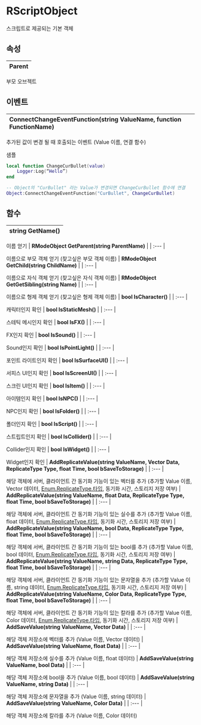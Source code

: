 # **RScriptObject**


스크립트로 제공되는 기본 객체 
## **속성**

| **Parent** |
| :--- |

부모 오브젝트 
## **이벤트**

| **ConnectChangeEventFunction(string ValueName, function FunctionName)** |
| :--- |

추가된 값이 변경 될 때 호출되는 이벤트 (Value 이름, 연결 함수) 

샘플 

```lua
local function ChangeCurBullet(value)
	Logger:Log(“Hello”)
end

-- Object의 "CurBullet" 라는 Value가 변경되면 ChangeCurBullet 함수에 연결
Object:ConnectChangeEventFunction("CurBullet", ChangeCurBullet)	 
```
## **함수**

| **string GetName()** |
| :--- |

이름 얻기 
| **RModeObject GetParent(string ParentName)** |
| :--- |

이름으로 부모 객체 얻기 (찾고싶은 부모 객체 이름) 
| **RModeObject GetChild(string ChildName)** |
| :--- |

이름으로 자식 객체 얻기 (찾고싶은 자식 객체 이름) 
| **RModeObject GetGetSibling(string Name)** |
| :--- |

이름으로 형제 객체 얻기 (찾고싶은 형제 객체 이름) 
| **bool IsCharacter()** |
| :--- |

캐릭터인지 확인 
| **bool IsStaticMesh()** |
| :--- |

스테틱 메시인지 확인 
| **bool IsFX()** |
| :--- |

FX인지 확인 
| **bool IsSound()** |
| :--- |

Sound인지 확인 
| **bool IsPointLight()** |
| :--- |

포인트 라이트인지 확인 
| **bool IsSurfaceUI()** |
| :--- |

서피스 UI인지 확인 
| **bool IsScreenUI()** |
| :--- |

스크린 UI인지 확인 
| **bool IsItem()** |
| :--- |

아이템인지 확인 
| **bool IsNPC()** |
| :--- |

NPC인지 확인 
| **bool IsFolder()** |
| :--- |

폴더인지 확인 
| **bool IsScript()** |
| :--- |

스트립트인지 확인 
| **bool IsCollider()** |
| :--- |

Collider인지 확인 
| **bool IsWidget()** |
| :--- |

Widget인지 확인 
| **AddReplicateValue(string ValueName, Vector Data, ReplicateType Type, float Time, bool bSaveToStorage)** |
| :--- |

해당 객체에 서버, 클라이언트 간 동기화 기능이 있는 벡터를 추가 (추가할 Value 이름, Vector 데이터, [Enum.ReplicateType.타입](https://ditoland-utplus.gitbook.io/ditoland/api-reference/enums/replicatetype), 동기화 시간, 스토리지 저장 여부) 
| **AddReplicateValue(string ValueName, float Data, ReplicateType Type, float Time, bool bSaveToStorage)** |
| :--- |

해당 객체에 서버, 클라이언트 간 동기화 기능이 있는 실수를 추가 (추가할 Value 이름, float 데이터, [Enum.ReplicateType.타입](https://ditoland-utplus.gitbook.io/ditoland/api-reference/enums/replicatetype), 동기화 시간, 스토리지 저장 여부) 
| **AddReplicateValue(string ValueName, bool Data, ReplicateType Type, float Time, bool bSaveToStorage)** |
| :--- |

해당 객체에 서버, 클라이언트 간 동기화 기능이 있는 bool를 추가 (추가할 Value 이름, bool 데이터, [Enum.ReplicateType.타입](https://ditoland-utplus.gitbook.io/ditoland/api-reference/enums/replicatetype), 동기화 시간, 스토리지 저장 여부) 
| **AddReplicateValue(string ValueName, string Data, ReplicateType Type, float Time, bool bSaveToStorage)** |
| :--- |

해당 객체에 서버, 클라이언트 간 동기화 기능이 있는 문자열을 추가 (추가할 Value 이름, string 데이터, [Enum.ReplicateType.타입](https://ditoland-utplus.gitbook.io/ditoland/api-reference/enums/replicatetype), 동기화 시간, 스토리지 저장 여부) 
| **AddReplicateValue(string ValueName, Color Data, ReplicateType Type, float Time, bool bSaveToStorage)** |
| :--- |

해당 객체에 서버, 클라이언트 간 동기화 기능이 있는 칼라를 추가 (추가할 Value 이름, Color 데이터, [Enum.ReplicateType.타입](https://ditoland-utplus.gitbook.io/ditoland/api-reference/enums/replicatetype), 동기화 시간, 스토리지 저장 여부) 
| **AddSaveValue(string ValueName, Vector Data)** |
| :--- |

해당 객체 저장소에 벡터를 추가 (Value 이름, Vector 데이터) 
| **AddSaveValue(string ValueName, float Data)** |
| :--- |

해당 객체 저장소에 실수를 추가 (Value 이름, float 데이터) 
| **AddSaveValue(string ValueName, bool Data)** |
| :--- |

해당 객체 저장소에 bool을 추가 (Value 이름, bool 데이터) 
| **AddSaveValue(string ValueName, string Data)** |
| :--- |

해당 객체 저장소에 문자열을 추가 (Value 이름, string 데이터) 
| **AddSaveValue(string ValueName, Color Data)** |
| :--- |

해당 객체 저장소에 칼라를 추가 (Value 이름, Color 데이터) 
